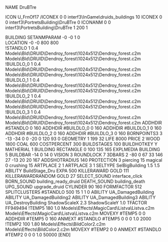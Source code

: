 NAME DruBTre

ICON U_FrnOf17
/ICONEX 0 0 interf3\InGame\druids_buildings 10
ICONEX 0 0 interf3\PortretsBuilding\DruBTre 0
ICONANM 0 0 interf3\PortretsBuilding\DruBTre 1 200 1

BUILDING
SETANMPARAM -0 -0 1 0              
LOCATION -0 -0 800 800                        
!STANDLO      1 0.4 Models\Bld\DRUID\Dendroy_forest\1024x512\Dendroy_forest.c2m Models\Bld\DRUID\Dendroy_forest\1024x512\Dendroy_forest.c2m
!BUILDLO_0    1 0.4 Models\Bld\DRUID\Dendroy_forest\1024x512\Dendroy_forest.c2m Models\Bld\DRUID\Dendroy_forest\1024x512\Dendroy_forest.c2m
!BUILDLO_1    1 0.4 Models\Bld\DRUID\Dendroy_forest\1024x512\Dendroy_forest.c2m Models\Bld\DRUID\Dendroy_forest\1024x512\Dendroy_forest.c2m
!BUILDLO_2    1 0.4 Models\Bld\DRUID\Dendroy_forest\1024x512\Dendroy_forest.c2m Models\Bld\DRUID\Dendroy_forest\1024x512\Dendroy_forest.c2m
!BUILDLO_3    1 0.4 Models\Bld\DRUID\Dendroy_forest\1024x512\Dendroy_forest.c2m Models\Bld\DRUID\Dendroy_forest\1024x512\Dendroy_forest.c2m
ADDHDIR #STANDLO 0 160
ADDHDIR #BUILDLO_0 0 160
ADDHDIR #BUILDLO_1 0 160
ADDHDIR #BUILDLO_2 0 160
ADDHDIR #BUILDLO_3 0 160
BORNPOINTS3 3 -13 -34 0  0 -20 0 120 93 0
GEOMETRY 1 199 32
LIFE     8000
PRICE 2 WOOD 1800 COAL 600
COSTPERCENT 300
BUILDSTAGES 100
BUILDHOTKEY Y
MATHERIAL 1 BUILDING
RECTANGLE    0 100 135 165
EXPLMEDIA BUILDING 5
BUILDBAR -14 0 14 0
VISION 3
ROUNDLOCK 7
3DBARS 2 -80 0 67 33 146 27 -13 20 20 167
ADDSHOTRADIUS 140
PROTECTION 3 piercing 15 magical 0 crushing 15
ARTPLACE 2 1
ARTPLACE 3 1
SELTYPE SelBigBuilding 1.5 1.5
ABILITY BuildStage_Dru
EXPA 500
KILLERAWARD             GOLD 111
KILLERAWARDRANDOM       GOLD 27
SELECT_SOUND interface_click
BORN_SOUND building_ready_druid
DEATH_SOUND building_death
UPG_SOUND upgrade_druid
CYLINDER 90 160
FORMFACTOR 512
SPLITCLUSTERS #STANDLO 500 15 1 1 0
ABILITY UA_DamagedBuilding
ABILITY UA_DamagedBuilding2
ABILITY UA_DamagedBuilding3
ABILITY UA_DestroyBuilding
ShadowScaleX 2.3
ShadowScaleY 1.0
TFACTOR FF949494
!TEMP5 180 1.0 Models\Effects\MagicCard\Listva\Listva.c2m Models\Effects\MagicCard\Listva\Listva.c2m
MOVEXY  #TEMP5 0 0
ADDHDIR #TEMP5 0 160
ANMEXT #STANDLO #TEMP5 0 0 0 1.0 2000
!TEMP2 100 1.80 Models\Effects\BildColor2.c2m Models\Effects\BildColor2.c2m
MOVEXY  #TEMP2 0 0
ANMEXT #STANDLO #TEMP2 0 0 0 1.0 50000
[END]
